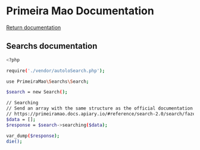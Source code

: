 # Primeira Mao Documentation

[Return documentation](https://github.com/life-code/primeira-mao/blob/master/docs/README.md)

## Searchs documentation

```sh
<?php

require('./vendor/autoloSearch.php');

use PrimeiraMao\Searchs\Search;

$search = new Search();

// Searching
// Send an array with the same structure as the official documentation says.
// https://primeiramao.docs.apiary.io/#reference/search-2.0/search/fazendo-consulta
$data = [];
$response = $search->searching($data);

var_dump($response);
die();
```